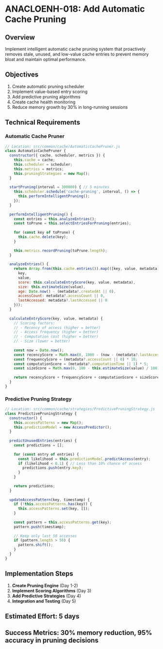 # ANACLOENH-018: Add Automatic Cache Pruning

## Overview
Implement intelligent automatic cache pruning system that proactively removes stale, unused, and low-value cache entries to prevent memory bloat and maintain optimal performance.

## Objectives
1. Create automatic pruning scheduler
2. Implement value-based entry scoring
3. Add predictive pruning algorithms
4. Create cache health monitoring
5. Reduce memory growth by 30% in long-running sessions

## Technical Requirements

### Automatic Cache Pruner
```javascript
// Location: src/common/cache/AutomaticCachePruner.js
class AutomaticCachePruner {
  constructor({ cache, scheduler, metrics }) {
    this.cache = cache;
    this.scheduler = scheduler;
    this.metrics = metrics;
    this.pruningStrategies = new Map();
  }
  
  startPruning(interval = 300000) { // 5 minutes
    this.scheduler.schedule('cache-pruning', interval, () => {
      this.performIntelligentPruning();
    });
  }
  
  performIntelligentPruning() {
    const entries = this.analyzeEntries();
    const toPrune = this.selectEntriesForPruning(entries);
    
    for (const key of toPrune) {
      this.cache.delete(key);
    }
    
    this.metrics.recordPruning(toPrune.length);
  }
  
  analyzeEntries() {
    return Array.from(this.cache.entries()).map(([key, value, metadata]) => ({
      key,
      value,
      score: this.calculateEntryScore(key, value, metadata),
      size: this.estimateSize(value),
      age: Date.now() - (metadata?.createdAt || 0),
      accessCount: metadata?.accessCount || 0,
      lastAccessed: metadata?.lastAccessed || 0
    }));
  }
  
  calculateEntryScore(key, value, metadata) {
    // Scoring factors:
    // - Recency of access (higher = better)
    // - Access frequency (higher = better) 
    // - Computation cost (higher = better)
    // - Size (lower = better)
    
    const now = Date.now();
    const recencyScore = Math.max(0, 1000 - (now - (metadata?.lastAccessed || 0)) / 60000);
    const frequencyScore = (metadata?.accessCount || 0) * 10;
    const computationScore = (metadata?.computationTime || 1) * 5;
    const sizeScore = Math.max(0, 100 - this.estimateSize(value) / 100);
    
    return recencyScore + frequencyScore + computationScore + sizeScore;
  }
}
```

### Predictive Pruning Strategy
```javascript
// Location: src/common/cache/strategies/PredictivePruningStrategy.js
class PredictivePruningStrategy {
  constructor() {
    this.accessPatterns = new Map();
    this.predictionModel = new AccessPredictor();
  }
  
  predictUnusedEntries(entries) {
    const predictions = [];
    
    for (const entry of entries) {
      const likelihood = this.predictionModel.predictAccess(entry);
      if (likelihood < 0.1) { // Less than 10% chance of access
        predictions.push(entry.key);
      }
    }
    
    return predictions;
  }
  
  updateAccessPattern(key, timestamp) {
    if (!this.accessPatterns.has(key)) {
      this.accessPatterns.set(key, []);
    }
    
    const pattern = this.accessPatterns.get(key);
    pattern.push(timestamp);
    
    // Keep only last 50 accesses
    if (pattern.length > 50) {
      pattern.shift();
    }
  }
}
```

## Implementation Steps
1. **Create Pruning Engine** (Day 1-2)
2. **Implement Scoring Algorithms** (Day 3)  
3. **Add Predictive Strategies** (Day 4)
4. **Integration and Testing** (Day 5)

## Estimated Effort: 5 days
## Success Metrics: 30% memory reduction, 95% accuracy in pruning decisions